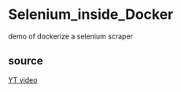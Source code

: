 # Selenium_inside_Docker
demo of dockerize a selenium scraper 

## source

[YT video](https://www.youtube.com/watch?v=xrYDlx8evR0&t)
